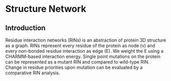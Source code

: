 # Structure Network
## Introduction
Residue interaction networks (RINs) is an abstraction of protein 3D structure as a graph. 
RINs represent every residue of the protein as node (v) and every non-bonded residue interaction as edge (E).
We weight the E using a CHARMM-based interaction energy. 
Single point mutations on the protein can be represented as a mutant RIN and compared to wild-type RIN.  
Change in residue priorities upon mutation can be evaluated by a comparative RIN analysis. 

